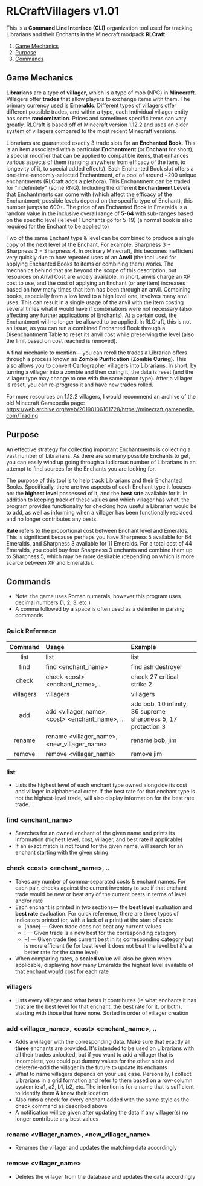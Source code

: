# RLCraftVillagers v1.01

This is a **Command Line Interface (CLI)** organization tool used for tracking Librarians and their Enchants in the
Minecraft modpack **RLCraft**.

1. [Game Mechanics](#game-mechanics)  
2. [Purpose](#purpose)  
3. [Commands](#commands) 

## Game Mechanics

**Librarians** are a type of **villager**, which is a type of mob (NPC) in **Minecraft**. Villagers offer **trades**
that allow players to exchange items with them. The primary currency used is **Emeralds**. Different types of villagers
offer different possible trades, and within a type, each individual villager entity has some **randomization**. Prices
and sometimes specific items can vary greatly. RLCraft is based off of Minecraft version 1.12.2 and uses an older system
of villagers compared to the most recent Minecraft versions.

Librarians are guaranteed exactly 3 trade slots for an **Enchanted Book**. This is an item associated with a particular
**Enchantment** (or **Enchant** for short), a special modifier that can be applied to compatible items, that enhances
various aspects of them
(ranging anywhere from efficacy of the item, to longevity of it, to special added effects). Each Enchanted Book slot
offers a one-time-randomly-selected Enchantment, of a pool of around ~200 unique enchantments (RLCraft adds a plethora).
This Enchantment can be traded for "indefinitely" (some RNG). Including the different **Enchantment Levels** that
Enchantments can come with (which affect the efficacy of the Enchantment; possible levels depend on the specific type of
Enchant), this number jumps to 600+. The price of an Enchanted Book in Emeralds is a random value in the inclusive
overall range of **5-64** with sub-ranges based on the specific level (ie level 1 Enchants go for 5-19) (a normal book
is also required for the Enchant to be applied to)

Two of the same Enchant type & level can be combined to produce a single copy of the next level of the Enchant. For
example, Sharpness 3 + Sharpness 3 = Sharpness 4. In ordinary Minecraft, this becomes inefficient very quickly due to
how repeated uses of an **Anvil** (the tool used for applying Enchanted Books to items or combining them)
works. The mechanics behind that are beyond the scope of this description, but resources on Anvil Cost are widely
available. In short, anvils charge an XP cost to use, and the cost of applying an Enchant (or any item) increases based
on how many times that item has been through an anvil. Combining books, especially from a low level to a high level one,
involves many anvil uses. This can result in a single usage of the anvil with the item costing several times what it
would have if combinations were not necessary (also affecting any further applications of Enchants). At a certain cost,
the Enchantment will no longer be allowed to be applied. In RLCraft, this is not an issue, as you can run a combined
Enchanted Book through a Disenchantment Table to reset its anvil cost while preserving the level (also the limit based
on cost reached is removed).

A final mechanic to mention— you can reroll the trades a Librarian offers through a process known as **Zombie Purification** (**Zombie Curing**). This also allows you to convert Cartographer villagers into Librarians. In short, by turning a villager into a zombie and then curing it, the data is reset (and the villager type may change to one with the same apron type). After a villager is reset, you can re-progress it and have new trades rolled.

For more resources on 1.12.2 villagers, I would recommend an archive of the old Minecraft Gamepedia
page: https://web.archive.org/web/20190106161728/https://minecraft.gamepedia.com/Trading

## Purpose

An effective strategy for collecting important Enchantments is collecting a vast number of Librarians. As there are so
many possible Enchants to get, you can easily wind up going through a ludicrous number of Librarians in an attempt to
find sources for the Enchants you are looking for.

The purpose of this tool is to help track Librarians and their Enchanted Books. Specifically, there are two aspects of
each Enchant type it focuses on: the **highest level** possessed of it, and the **best rate** available for it. In addition to keeping track of these values and which villager has what, the program provides functionality for checking how useful a Librarian would be to add, as well as informing when a villager has been functionally replaced and no longer contributes any bests.

**Rate** refers to the proportional cost between Enchant level and Emeralds. This is significant because perhaps you
have Sharpness 5 available for 64 Emeralds, and Sharpness 3 available for 11 Emeralds. For a total cost of 44 Emeralds,
you could buy four Sharpness 3 enchants and combine them up to Sharpness 5, which may be more desirable (depending on
which is more scarce between XP and Emeralds).

## Commands

* Note: the game uses Roman numerals, however this program uses decimal numbers (1, 2, 3, etc.)
* A comma followed by a space is often used as a delimiter in parsing commands

### Quick Reference

|  Command  | Usage                                             | Example                                                       |
|:---------:|:--------------------------------------------------|:--------------------------------------------------------------|
|   list    | list                                              | list                                                          |
|   find    | find \<enchant_name>                              | find ash destroyer                                            |
|   check   | check \<cost> \<enchant_name>, ..                 | check 27 critical strike 2                                    |
| villagers | villagers                                         | villagers                                                     |
|    add    | add \<villager_name>, \<cost> \<enchant_name>, .. | add bob, 10 infinity, 36 supreme sharpness 5, 17 protection 3 |
|  rename   | rename <villager_name>, <new_villager_name>       | rename bob, jim                                               |
|  remove   | remove \<villager_name>                           | remove jim                                                    |  

### list

* Lists the highest level of each enchant type owned alongside its cost and villager in alphabetical order. If the best
  rate for that enchant type is not the highest-level trade, will also display information for the best rate trade.

### find \<enchant_name>

* Searches for an owned enchant of the given name and prints its information (highest level, cost, villager, and best
  rate if applicable)
* If an exact match is not found for the given name, will search for an enchant starting with the given string

### check \<cost> \<enchant_name>, ..

* Takes any number of comma-separated costs & enchant names. For each pair, checks against the current inventory to see
  if that enchant trade would be new or beat any of the current bests in terms of level and/or rate
* Each enchant is printed in two sections— the **best level** evaluation and **best rate** evaluation. For quick
  reference, there are three types of indicators printed (or, with a lack of a print) at the start of each:
    * (none) — Given trade does not beat any current values
    * ! — Given trade is a new best for the corresponding category
    * ~! — Given trade ties current best in its corresponding category but is more efficient (ie for best level it does
      not beat the level but it's a better rate for the same level)
* When comparing rates, a **scaled value** will also be given when applicable, displaying how many Emeralds the highest level available of that enchant would cost for each rate

### villagers

* Lists every villager and what bests it contributes (ie what enchants it has that are the best level for that enchant, the best rate for it, or both), starting with those that have none. Sorted in order of villager creation

### add \<villager_name>, \<cost> \<enchant_name>, ..

* Adds a villager with the corresponding data. Make sure that exactly all **three** enchants are provided. It's intended to be used on Librarians with all their trades unlocked, but if you want to add a villager that is incomplete, you could put dummy values for the other slots and delete/re-add the villager in the future to update its enchants
* What to name villagers depends on your use case. Personally, I collect Librarians in a grid formation and refer to them based on a row-column system ie a1, a2, b1, b2, etc. The intention is for a name that is sufficient to identify them & know their location.
* Also runs a check for every enchant added with the same style as the check command as described above
* A notification will be given after updating the data if any villager(s) no longer contribute any best values

### rename <villager_name>, <new_villager_name>

* Renames the villager and updates the matching data accordingly

### remove <villager_name>

* Deletes the villager from the database and updates the data accordingly
